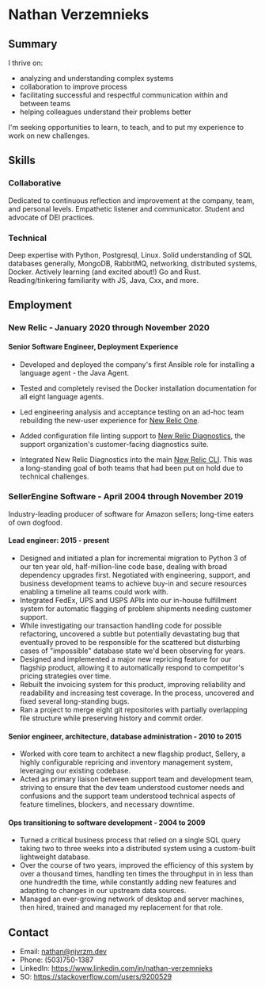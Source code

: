 # Nathan Verzemnieks

## Summary

I thrive on:

* analyzing and understanding complex systems
* collaboration to improve process
* facilitating successful and respectful communication within and between teams
* helping colleagues understand their problems better

I'm seeking opportunities to learn, to teach, and to put my experience to work on new challenges.

## Skills

### Collaborative

Dedicated to continuous reflection and improvement at the company, team, and personal levels. Empathetic listener and communicator. Student and advocate of DEI practices.

### Technical

Deep expertise with Python, Postgresql, Linux. Solid understanding of SQL databases generally, MongoDB, RabbitMQ, networking, distributed systems, Docker. Actively learning (and excited about!) Go and Rust. Reading/tinkering familiarity with JS, Java, Cxx, and more.

## Employment

### New Relic - January 2020 through November 2020

#### Senior Software Engineer, Deployment Experience

* Developed and deployed the company's first Ansible role for installing a language agent - the Java Agent.

* Tested and completely revised the Docker installation documentation for all eight language agents.

* Led engineering analysis and acceptance testing on an ad-hoc team rebuilding the new-user experience for [New Relic One](https://newrelic.com/platform).

* Added configuration file linting support to [New Relic Diagnostics](https://github.com/newrelic/newrelic-diagnostics-cli), the support organization's customer-facing diagnostics suite. 

* Integrated New Relic Diagnostics into the main [New Relic CLI](https://github.com/newrelic/newrelic-cli). This was a long-standing goal of both teams that had been put on hold due to technical challenges.

### SellerEngine Software - April 2004 through November 2019

Industry-leading producer of software for Amazon sellers; long-time eaters of own dogfood.

#### Lead engineer: 2015 - present

* Designed and initiated a plan for incremental migration to Python 3 of our ten year old, half-million-line code base, dealing with broad dependency upgrades first. Negotiated with engineering, support, and business development teams to achieve buy-in and secure resources enabling a timeline all teams could work with.
* Integrated FedEx, UPS and USPS APIs into our in-house fulfillment system for automatic flagging of problem shipments needing customer support.
* While investigating our transaction handling code for possible refactoring, uncovered a subtle but potentially devastating bug that eventually proved to be responsible for the scattered but disturbing cases of "impossible" database state we'd been observing for years.
* Designed and implemented a major new repricing feature for our flagship product, allowing it to automatically respond to competitor's pricing strategies over time.
* Rebuilt the invoicing system for this product, improving reliability and readability and increasing test coverage. In the process, uncovered and fixed several long-standing bugs.
* Ran a project to merge eight git repositories with partially overlapping file structure while preserving history and commit order.

#### Senior engineer, architecture, database administration - 2010 to 2015

* Worked with core team to architect a new flagship product, Sellery, a highly configurable repricing and inventory management system, leveraging our existing codebase.
* Acted as primary liaison between support team and development team, striving to ensure that the dev team understood customer needs and confusions and the support team understood technical aspects of feature timelines, blockers, and necessary downtime.

#### Ops transitioning to software development - 2004 to 2009

* Turned a critical business process that relied on a single SQL query taking two to three weeks into a distributed system using a custom-built lightweight database.
* Over the course of two years, improved the efficiency of this system by over a thousand times, handling ten times the throughput in in less than one hundredth the time, while constantly adding new features and adapting to changes in our upstream data sources.
* Managed an ever-growing network of desktop and server machines, then hired, trained and managed my replacement for that role.

## Contact

* Email: nathan@njvrzm.dev
* Phone: (503)750-1387
* LinkedIn: https://www.linkedin.com/in/nathan-verzemnieks
* SO: https://stackoverflow.com/users/9200529
